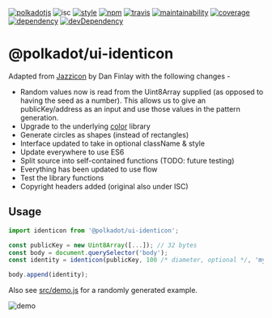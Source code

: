 [![polkadotjs](https://img.shields.io/badge/polkadot-js-orange.svg?style=flat-square)](https://polkadot.js.org)
![isc](https://img.shields.io/badge/license-ISC-lightgrey.svg?style=flat-square)
[![style](https://img.shields.io/badge/code%20style-semistandard-lightgrey.svg?style=flat-square)](https://github.com/Flet/semistandard)
[![npm](https://img.shields.io/npm/v/@polkadot/ui-identicon.svg?style=flat-square)](https://www.npmjs.com/package/@polkadot/ui-identicon)
[![travis](https://img.shields.io/travis/polkadot-js/apps.svg?style=flat-square)](https://travis-ci.org/polkadot-js/ui)
[![maintainability](https://img.shields.io/codeclimate/maintainability/polkadot-js/apps.svg?style=flat-square)](https://codeclimate.com/github/polkadot-js/apps/maintainability)
[![coverage](https://img.shields.io/coveralls/polkadot-js/apps.svg?style=flat-square)](https://coveralls.io/github/polkadot-js/apps?branch=master)
[![dependency](https://david-dm.org/polkadot-js/apps.svg?style=flat-square&path=packages/ui-identicon)](https://david-dm.org/polkadot-js/apps?path=packages/ui-identicon)
[![devDependency](https://david-dm.org/polkadot-js/apps/dev-status.svg?style=flat-square&path=packages/ui-identicon)](https://david-dm.org/polkadot-js/apps?path=packages/ui-identicon#info=devDependencies)

# @polkadot/ui-identicon

Adapted from [Jazzicon](https://github.com/danfinlay/jazzicon) by Dan Finlay with the following changes -

- Random values now is read from the Uint8Array supplied (as opposed to having the seed as a number). This allows us to give an publicKey/address as an input and use those values in the pattern generation.
- Upgrade to the underlying [color](https://github.com/Qix-/color) library
- Generate circles as shapes (instead of rectangles)
- Interface updated to take in optional className & style
- Update everywhere to use ES6
- Split source into self-contained functions (TODO: future testing)
- Everything has been updated to use flow
- Test the library functions
- Copyright headers added (original also under ISC)

## Usage

```js
import identicon from '@polkadot/ui-identicon';

const publicKey = new Uint8Array([...]); // 32 bytes
const body = document.querySelector('body');
const identity = identicon(publicKey, 100 /* diameter, optional */, 'my-class' /* className, optional */ /* style. optional */ /* colors, optional */);

body.append(identity);
```

Also see [src/demo.js](src/demo.js) for a randomly generated example.

![demo](https://raw.githubusercontent.com/polkadot-js/ui/master/packages/ui-identicon/demo.png)
